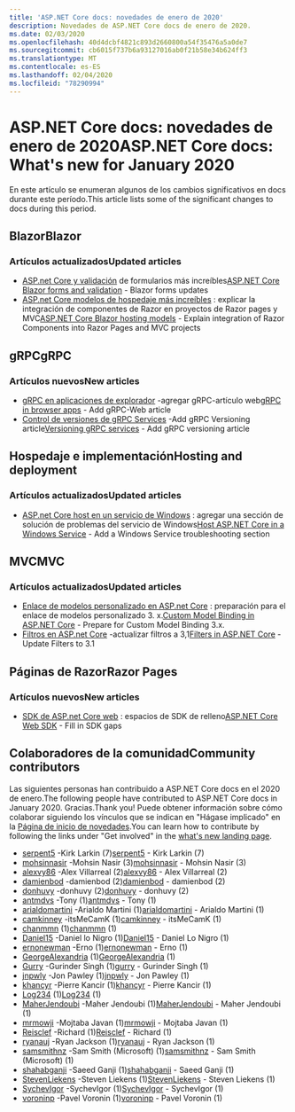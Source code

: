 ```yaml
---
title: 'ASP.NET Core docs: novedades de enero de 2020'
description: Novedades de ASP.NET Core docs de enero de 2020.
ms.date: 02/03/2020
ms.openlocfilehash: 40d4dcbf4821c893d2660800a54f35476a5a0de7
ms.sourcegitcommit: cb6015f737b6a93127016ab0f21b58e34b624ff3
ms.translationtype: MT
ms.contentlocale: es-ES
ms.lasthandoff: 02/04/2020
ms.locfileid: "78290994"
---
```

# <a name="aspnet-core-docs-whats-new-for-january-2020"></a><span data-ttu-id="d0c03-103">ASP.NET Core docs: novedades de enero de 2020</span><span class="sxs-lookup"><span data-stu-id="d0c03-103">ASP.NET Core docs: What's new for January 2020</span></span>

<span data-ttu-id="d0c03-104">En este artículo se enumeran algunos de los cambios significativos en docs durante este período.</span><span class="sxs-lookup"><span data-stu-id="d0c03-104">This article lists some of the significant changes to docs during this period.</span></span>

## <a name="blazor"></a><span data-ttu-id="d0c03-105">Blazor</span><span class="sxs-lookup"><span data-stu-id="d0c03-105">Blazor</span></span>

### <a name="updated-articles"></a><span data-ttu-id="d0c03-106">Artículos actualizados</span><span class="sxs-lookup"><span data-stu-id="d0c03-106">Updated articles</span></span>

- <span data-ttu-id="d0c03-107">[ASP.net Core y validación](../blazor/forms-validation.md) de formularios más increíbles</span><span class="sxs-lookup"><span data-stu-id="d0c03-107">[ASP.NET Core Blazor forms and validation](../blazor/forms-validation.md) - Blazor forms updates</span></span>
- <span data-ttu-id="d0c03-108">[ASP.net Core modelos de hospedaje más increíbles](../blazor/hosting-models.md) : explicar la integración de componentes de Razor en proyectos de Razor pages y MVC</span><span class="sxs-lookup"><span data-stu-id="d0c03-108">[ASP.NET Core Blazor hosting models](../blazor/hosting-models.md) - Explain integration of Razor Components into Razor Pages and MVC projects</span></span>

## <a name="grpc"></a><span data-ttu-id="d0c03-109">gRPC</span><span class="sxs-lookup"><span data-stu-id="d0c03-109">gRPC</span></span>

### <a name="new-articles"></a><span data-ttu-id="d0c03-110">Artículos nuevos</span><span class="sxs-lookup"><span data-stu-id="d0c03-110">New articles</span></span>

- <span data-ttu-id="d0c03-111">[gRPC en aplicaciones de explorador](../grpc/browser.md) -agregar gRPC-artículo web</span><span class="sxs-lookup"><span data-stu-id="d0c03-111">[gRPC in browser apps](../grpc/browser.md) - Add gRPC-Web article</span></span>
- <span data-ttu-id="d0c03-112">[Control de versiones de gRPC Services](../grpc/versioning.md) -Add gRPC Versioning article</span><span class="sxs-lookup"><span data-stu-id="d0c03-112">[Versioning gRPC services](../grpc/versioning.md) - Add gRPC versioning article</span></span>

## <a name="hosting-and-deployment"></a><span data-ttu-id="d0c03-113">Hospedaje e implementación</span><span class="sxs-lookup"><span data-stu-id="d0c03-113">Hosting and deployment</span></span>

### <a name="updated-articles"></a><span data-ttu-id="d0c03-114">Artículos actualizados</span><span class="sxs-lookup"><span data-stu-id="d0c03-114">Updated articles</span></span>

- <span data-ttu-id="d0c03-115">[ASP.net Core host en un servicio de Windows](../host-and-deploy/windows-service.md) : agregar una sección de solución de problemas del servicio de Windows</span><span class="sxs-lookup"><span data-stu-id="d0c03-115">[Host ASP.NET Core in a Windows Service](../host-and-deploy/windows-service.md) - Add a Windows Service troubleshooting section</span></span>

## <a name="mvc"></a><span data-ttu-id="d0c03-116">MVC</span><span class="sxs-lookup"><span data-stu-id="d0c03-116">MVC</span></span>

### <a name="updated-articles"></a><span data-ttu-id="d0c03-117">Artículos actualizados</span><span class="sxs-lookup"><span data-stu-id="d0c03-117">Updated articles</span></span>

- <span data-ttu-id="d0c03-118">[Enlace de modelos personalizado en ASP.net Core](../mvc/advanced/custom-model-binding.md) : preparación para el enlace de modelos personalizado 3. x.</span><span class="sxs-lookup"><span data-stu-id="d0c03-118">[Custom Model Binding in ASP.NET Core](../mvc/advanced/custom-model-binding.md) - Prepare for Custom Model Binding 3.x.</span></span>
- <span data-ttu-id="d0c03-119">[Filtros en ASP.net Core](../mvc/controllers/filters.md) -actualizar filtros a 3,1</span><span class="sxs-lookup"><span data-stu-id="d0c03-119">[Filters in ASP.NET Core](../mvc/controllers/filters.md) - Update Filters to 3.1</span></span>

## <a name="razor-pages"></a><span data-ttu-id="d0c03-120">Páginas de Razor</span><span class="sxs-lookup"><span data-stu-id="d0c03-120">Razor Pages</span></span>

### <a name="new-articles"></a><span data-ttu-id="d0c03-121">Artículos nuevos</span><span class="sxs-lookup"><span data-stu-id="d0c03-121">New articles</span></span>

- <span data-ttu-id="d0c03-122">[SDK de ASP.net Core web](../razor-pages/web-sdk.md) : espacios de SDK de relleno</span><span class="sxs-lookup"><span data-stu-id="d0c03-122">[ASP.NET Core Web SDK](../razor-pages/web-sdk.md) - Fill in SDK gaps</span></span>

## <a name="community-contributors"></a><span data-ttu-id="d0c03-123">Colaboradores de la comunidad</span><span class="sxs-lookup"><span data-stu-id="d0c03-123">Community contributors</span></span>

<span data-ttu-id="d0c03-124">Las siguientes personas han contribuido a ASP.NET Core docs en el 2020 de enero.</span><span class="sxs-lookup"><span data-stu-id="d0c03-124">The following people have contributed to ASP.NET Core docs in January 2020.</span></span> <span data-ttu-id="d0c03-125">Gracias.</span><span class="sxs-lookup"><span data-stu-id="d0c03-125">Thank you!</span></span> <span data-ttu-id="d0c03-126">Puede obtener información sobre cómo colaborar siguiendo los vínculos que se indican en "Hágase implicado" en la [Página de inicio de novedades](index.yml).</span><span class="sxs-lookup"><span data-stu-id="d0c03-126">You can learn how to contribute by following the links under "Get involved" in the [what's new landing page](index.yml).</span></span>

- <span data-ttu-id="d0c03-127">[serpent5](https://github.com/serpent5) -Kirk Larkin (7)</span><span class="sxs-lookup"><span data-stu-id="d0c03-127">[serpent5](https://github.com/serpent5) - Kirk Larkin (7)</span></span>
- <span data-ttu-id="d0c03-128">[mohsinnasir](https://github.com/mohsinnasir) -Mohsin Nasir (3)</span><span class="sxs-lookup"><span data-stu-id="d0c03-128">[mohsinnasir](https://github.com/mohsinnasir) - Mohsin Nasir (3)</span></span>
- <span data-ttu-id="d0c03-129">[alexvy86](https://github.com/alexvy86) -Alex Villarreal (2)</span><span class="sxs-lookup"><span data-stu-id="d0c03-129">[alexvy86](https://github.com/alexvy86) - Alex Villarreal (2)</span></span>
- <span data-ttu-id="d0c03-130">[damienbod](https://github.com/damienbod) -damienbod (2)</span><span class="sxs-lookup"><span data-stu-id="d0c03-130">[damienbod](https://github.com/damienbod) - damienbod (2)</span></span>
- <span data-ttu-id="d0c03-131">[donhuvy](https://github.com/donhuvy) -donhuvy (2)</span><span class="sxs-lookup"><span data-stu-id="d0c03-131">[donhuvy](https://github.com/donhuvy) - donhuvy (2)</span></span>
- <span data-ttu-id="d0c03-132">[antmdvs](https://github.com/antmdvs) -Tony (1)</span><span class="sxs-lookup"><span data-stu-id="d0c03-132">[antmdvs](https://github.com/antmdvs) - Tony (1)</span></span>
- <span data-ttu-id="d0c03-133">[arialdomartini](https://github.com/arialdomartini) -Arialdo Martini (1)</span><span class="sxs-lookup"><span data-stu-id="d0c03-133">[arialdomartini](https://github.com/arialdomartini) - Arialdo Martini (1)</span></span>
- <span data-ttu-id="d0c03-134">[camkinney](https://github.com/camkinney) -itsMeCamK (1)</span><span class="sxs-lookup"><span data-stu-id="d0c03-134">[camkinney](https://github.com/camkinney) - itsMeCamK (1)</span></span>
- <span data-ttu-id="d0c03-135">[chanmmn](https://github.com/chanmmn) (1)</span><span class="sxs-lookup"><span data-stu-id="d0c03-135">[chanmmn](https://github.com/chanmmn) (1)</span></span>
- <span data-ttu-id="d0c03-136">[Daniel15](https://github.com/Daniel15) -Daniel lo Nigro (1)</span><span class="sxs-lookup"><span data-stu-id="d0c03-136">[Daniel15](https://github.com/Daniel15) - Daniel Lo Nigro (1)</span></span>
- <span data-ttu-id="d0c03-137">[ernonewman](https://github.com/ernonewman) -Erno (1)</span><span class="sxs-lookup"><span data-stu-id="d0c03-137">[ernonewman](https://github.com/ernonewman) - Erno (1)</span></span>
- <span data-ttu-id="d0c03-138">[GeorgeAlexandria](https://github.com/GeorgeAlexandria) (1)</span><span class="sxs-lookup"><span data-stu-id="d0c03-138">[GeorgeAlexandria](https://github.com/GeorgeAlexandria) (1)</span></span>
- <span data-ttu-id="d0c03-139">[Gurry](https://github.com/gurry) -Gurinder Singh (1)</span><span class="sxs-lookup"><span data-stu-id="d0c03-139">[gurry](https://github.com/gurry) - Gurinder Singh (1)</span></span>
- <span data-ttu-id="d0c03-140">[jnpwly](https://github.com/jnpwly) -Jon Pawley (1)</span><span class="sxs-lookup"><span data-stu-id="d0c03-140">[jnpwly](https://github.com/jnpwly) - Jon Pawley (1)</span></span>
- <span data-ttu-id="d0c03-141">[khancyr](https://github.com/khancyr) -Pierre Kancir (1)</span><span class="sxs-lookup"><span data-stu-id="d0c03-141">[khancyr](https://github.com/khancyr) - Pierre Kancir (1)</span></span>
- <span data-ttu-id="d0c03-142">[Log234](https://github.com/Log234) (1)</span><span class="sxs-lookup"><span data-stu-id="d0c03-142">[Log234](https://github.com/Log234) (1)</span></span>
- <span data-ttu-id="d0c03-143">[MaherJendoubi](https://github.com/MaherJendoubi) -Maher Jendoubi (1)</span><span class="sxs-lookup"><span data-stu-id="d0c03-143">[MaherJendoubi](https://github.com/MaherJendoubi) - Maher Jendoubi (1)</span></span>
- <span data-ttu-id="d0c03-144">[mrmowji](https://github.com/mrmowji) -Mojtaba Javan (1)</span><span class="sxs-lookup"><span data-stu-id="d0c03-144">[mrmowji](https://github.com/mrmowji) - Mojtaba Javan (1)</span></span>
- <span data-ttu-id="d0c03-145">[Reisclef](https://github.com/Reisclef) -Richard (1)</span><span class="sxs-lookup"><span data-stu-id="d0c03-145">[Reisclef](https://github.com/Reisclef) - Richard (1)</span></span>
- <span data-ttu-id="d0c03-146">[ryanauj](https://github.com/ryanauj) -Ryan Jackson (1)</span><span class="sxs-lookup"><span data-stu-id="d0c03-146">[ryanauj](https://github.com/ryanauj) - Ryan Jackson (1)</span></span>
- <span data-ttu-id="d0c03-147">[samsmithnz](https://github.com/samsmithnz) -Sam Smith (Microsoft) (1)</span><span class="sxs-lookup"><span data-stu-id="d0c03-147">[samsmithnz](https://github.com/samsmithnz) - Sam Smith (Microsoft) (1)</span></span>
- <span data-ttu-id="d0c03-148">[shahabganji](https://github.com/shahabganji) -Saeed Ganji (1)</span><span class="sxs-lookup"><span data-stu-id="d0c03-148">[shahabganji](https://github.com/shahabganji) - Saeed Ganji (1)</span></span>
- <span data-ttu-id="d0c03-149">[StevenLiekens](https://github.com/StevenLiekens) -Steven Liekens (1)</span><span class="sxs-lookup"><span data-stu-id="d0c03-149">[StevenLiekens](https://github.com/StevenLiekens) - Steven Liekens (1)</span></span>
- <span data-ttu-id="d0c03-150">[SychevIgor](https://github.com/SychevIgor) -SychevIgor (1)</span><span class="sxs-lookup"><span data-stu-id="d0c03-150">[SychevIgor](https://github.com/SychevIgor) - SychevIgor (1)</span></span>
- <span data-ttu-id="d0c03-151">[voroninp](https://github.com/voroninp) -Pavel Voronin (1)</span><span class="sxs-lookup"><span data-stu-id="d0c03-151">[voroninp](https://github.com/voroninp) - Pavel Voronin (1)</span></span>
